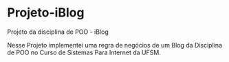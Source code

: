 # Projeto-iBlog
Projeto da disciplina de POO - iBlog

Nesse Projeto implementei uma regra de negócios de um Blog da Disciplina de POO no Curso de Sistemas Para Internet da UFSM.
